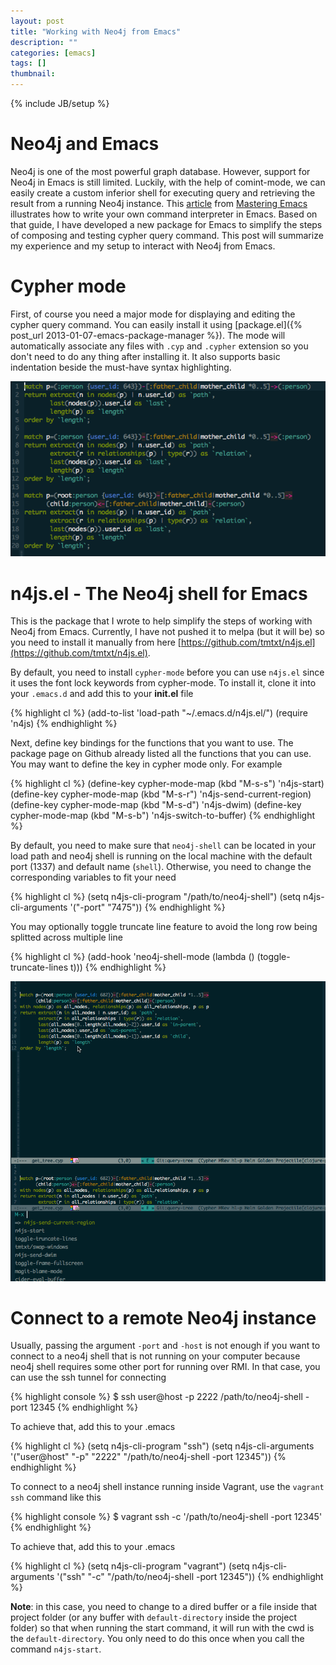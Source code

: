 ```yaml
---
layout: post
title: "Working with Neo4j from Emacs"
description: ""
categories: [emacs]
tags: []
thumbnail: 
---
```

{% include JB/setup %}

# Neo4j and Emacs

Neo4j is one of the most powerful graph database. However, support for Neo4j in
Emacs is still limited. Luckily, with the help of comint-mode, we can easily
create a custom inferior shell for executing query and retrieving the result
from a running Neo4j instance. This
[article](https://www.masteringemacs.org/article/comint-writing-command-interpreter)
from [Mastering Emacs](https://www.masteringemacs.org/) illustrates how to write
your own command interpreter in Emacs. Based on that guide, I have developed a
new package for Emacs to simplify the steps of composing and testing cypher
query command. This post will summarize my experience and my setup to interact
with Neo4j from Emacs.

# Cypher mode

First, of course you need a major mode for displaying and editing the cypher
query command. You can easily install it using
[package.el]({% post_url 2013-01-07-emacs-package-manager %}). The mode will
automatically associate any files with `.cyp` and `.cypher` extension so you
don't need to do any thing after installing it. It also supports basic
indentation beside the must-have syntax highlighting.

![cypher-mode](/files/2015-07-04-working-with-neo4j-from-emacs/cypher.png)

<!-- more -->

# n4js.el - The Neo4j shell for Emacs

This is the package that I wrote to help simplify the steps of working with
Neo4j from Emacs. Currently, I have not pushed it to melpa (but it will be) so
you need to install it manually from here
[https://github.com/tmtxt/n4js.el](https://github.com/tmtxt/n4js.el).

By default, you need to install `cypher-mode` before you can use `n4js.el` since
it uses the font lock keywords from cypher-mode. To install it, clone it into
your `.emacs.d` and add this to your **init.el** file

{% highlight cl %}
(add-to-list 'load-path "~/.emacs.d/n4js.el/")
(require 'n4js)
{% endhighlight %}

Next, define key bindings for the functions that you want to use. The package
page on Github already listed all the functions that you can use. You may want
to define the key in cypher mode only. For example

{% highlight cl %}
(define-key cypher-mode-map (kbd "M-s-s") 'n4js-start)
(define-key cypher-mode-map (kbd "M-s-r") 'n4js-send-current-region)
(define-key cypher-mode-map (kbd "M-s-d") 'n4js-dwim)
(define-key cypher-mode-map (kbd "M-s-b") 'n4js-switch-to-buffer)
{% endhighlight %}

By default, you need to make sure that `neo4j-shell` can be located in your load
path and neo4j shell is running on the local machine with the default port
(1337) and default name (`shell`). Otherwise, you need to change the
corresponding variables to fit your need

{% highlight cl %}
(setq n4js-cli-program "/path/to/neo4j-shell")
(setq n4js-cli-arguments '("-port" "7475"))
{% endhighlight %}

You may optionally toggle truncate line feature to avoid the long row being
splitted across multiple line

{% highlight cl %}
(add-hook 'neo4j-shell-mode (lambda () (toggle-truncate-lines t)))
{% endhighlight %}

![n4js](/files/2015-07-04-working-with-neo4j-from-emacs/n4js.gif)

# Connect to a remote Neo4j instance

Usually, passing the argument `-port` and `-host` is not enough if you want to
connect to a neo4j shell that is not running on your computer because neo4j
shell requires some other port for running over RMI. In that case, you can use
the ssh tunnel for connecting

{% highlight console %}
$ ssh user@host -p 2222 /path/to/neo4j-shell -port 12345
{% endhighlight %}

To achieve that, add this to your .emacs

{% highlight cl %}
(setq n4js-cli-program "ssh")
(setq n4js-cli-arguments '("user@host" "-p" "2222" "/path/to/neo4j-shell -port 12345"))
{% endhighlight %}

To connect to a neo4j shell instance running inside Vagrant, use the
`vagrant ssh` command like this

{% highlight console %}
$ vagrant ssh -c '/path/to/neo4j-shell -port 12345'
{% endhighlight %}

To achieve that, add this to your .emacs

{% highlight cl %}
(setq n4js-cli-program "vagrant")
(setq n4js-cli-arguments '("ssh" "-c" "/path/to/neo4j-shell -port 12345"))
{% endhighlight %}

**Note**: in this case, you need to change to a dired buffer or a file inside
that project folder (or any buffer with `default-directory` inside the project
folder) so that when running the start command, it will run with the cwd is the
`default-directory`. You only need to do this once when you call the command
`n4js-start`.
